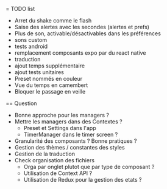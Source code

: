 = TODO list

* Arret du shake comme le flash
* Saise des alertes avec les secondes (alertes et prefs)
* Plus de son, activable/désactivables dans les préférences
* sons custom
* tests android
* remplacement composants expo par du react native
* traduction
* ajout temps supplémentaire
* ajout tests unitaires
* Preset nommés en couleur
* Vue du temps en camembert
* Bloquer le passage en veille


== Question

* Bonne approche pour les managers ?
* Mettre les managers dans des Contextes ?
  * Preset et Settings dans l'app
  * TimerManager dans le timer screen ?
* Granularité des composants ? Bonne pratiques ?
* Gestion des thèmes / constantes des styles
* Gestion de la traduction
* Check organisation des fichiers
  * Orga par onglet plutot que par type de composant ?
  * Utilisation de Context API ?
  * Utilisation de Redux pour la gestion des etats ?